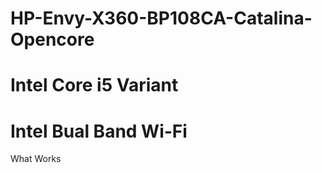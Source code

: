 # HP-Envy-X360-BP108CA-Catalina-Opencore

# Intel Core i5 Variant
# Intel Bual Band Wi-Fi

What Works
